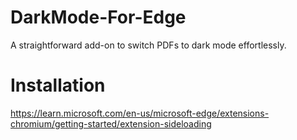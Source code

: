 # DarkMode-For-Edge
A straightforward add-on to switch PDFs to dark mode effortlessly.


# Installation
https://learn.microsoft.com/en-us/microsoft-edge/extensions-chromium/getting-started/extension-sideloading
